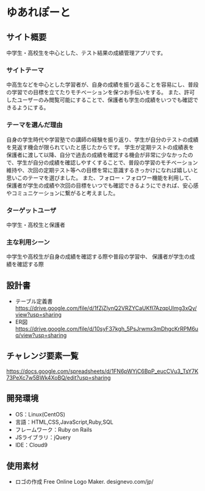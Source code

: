 # ゆあれぽーと

## サイト概要
中学生・高校生を中心とした、テスト結果の成績管理アプリです。

### サイトテーマ
中高生などを中心とした学習者が、自身の成績を振り返ることを容易にし、普段の学習での目標を立てたりモチベーションを保つお手伝いをする。
また、許可したユーザーのみ閲覧可能にすることで、保護者も学生の成績をいつでも確認できるようにする。

### テーマを選んだ理由
自身の学生時代や学習塾での講師の経験を振り返り、学生が自分のテストの成績を見返す機会が限られていたと感じたからです。
学生が定期テストの成績表を保護者に渡して以降、自分で過去の成績を確認する機会が非常に少なかったので、学生が自分の成績を確認しやすくすることで、普段の学習のモチベーション維持や、次回の定期テスト等への目標を常に意識するきっかけになれば嬉しいと思いこのテーマを選びました。
また、フォロー・フォロワー機能を利用して、保護者が学生の成績や次回の目標をいつでも確認できるようにできれば、安心感やコミュニケーションに繋がると考えました。

### ターゲットユーザ
中学生・高校生と保護者

### 主な利用シーン
中学生や高校生が自身の成績を確認する際や普段の学習中、
保護者が学生の成績を確認する際

## 設計書
- テーブル定義書
https://drive.google.com/file/d/1fZjZlynQ2VRZYCaUKfI7AzqpUlmg3xQy/view?usp=sharing
- ER図
https://drive.google.com/file/d/10syF37kgh_5PsJrwmx3mDhgcKrRPM6uq/view?usp=sharing

## チャレンジ要素一覧
https://docs.google.com/spreadsheets/d/1FN6pWYjC6BpP_eucCVu3_TsY7K73PeXc7w5BWk4XoBQ/edit?usp=sharing

## 開発環境
- OS：Linux(CentOS)
- 言語：HTML,CSS,JavaScript,Ruby,SQL
- フレームワーク：Ruby on Rails
- JSライブラリ：jQuery
- IDE：Cloud9

## 使用素材
- ロゴの作成 Free Online Logo Maker. designevo.com/jp/